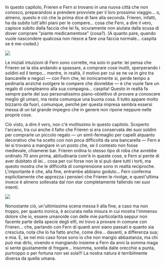 <!--t Frieren - Capitolo 4 con l&#039;elfa che stupisce t-->
<!--d Frieren e Fern sono in città, preparandosi a prendere provviste per il loro prossimo viaggio... o, almeno, questo è ciò che la prima dice di fare... d-->
<!--tag Random tag-->

In questo capitolo, Frieren e Fern si trovano in una nuova città che non conosco, preparandosi a prendere provviste per il loro prossimo viaggio... o, almeno, questo è ciò che la prima dice di fare alla seconda. Frieren, infatti, ha da subito tutt'altri piani per le compere... cosa che Fern, a dire il vero, capisce subito dalla faccia che lei fa, sicuramente non aiutata dalla scusa di dover comprare "piante medicamentose" (cosa?). (A quanto pare, quando vuole nascondere qualcosa non riesce a fare una faccia normale... caspita se è me-coded.)

![](https://stuff.octt.eu.org/content/images/20251007212114-IMG_20251007_202730-01.jpeg)

Le iniziali intuizioni di Fern sono corrette, ma solo in parte: lei pensa che Frieren se la stia andando a spassare, a comprare cose inutili, sperperando i soldini ed il tempo... mentre, in realtà, il motivo per cui se ne va in giro tra bancarelle e negozi — con Fern che, lei ironicamente si, perde tempo a pedinarla anziché svolgere le compere che dovrebbe — è che vuole fare un regalo di compleanno alla sua compagna... caspita! Questo in realtà fa sempre parte del suo personalissimo piano-obiettivo di provare a conoscere meglio gli umani, ma resta comunque una buona cosa. Il tutto appare molto bizzarro da fuori, comunque, perché per questa impresa sembra essersi messa di un tal grande impegno che in genere non ripone neppure nelle proprie cose.

Ciò visto, a dire il vero, non c'è moltissimo in questo capitolo. Scoperto l'arcano, tra cui anche il fatto che Frieren si era conservata dei suoi soldini per comprarle un piccolo regalo — un simil-fermaglio per capelli alquanto decorativo che ha scelto con non poca difficoltà da una bancarella — Fern e lei si trovano a mangiare in un posto che, se il contesto non fosse medievale, chiamerei bar. Frieren ordina lo stesso tipo di roba che avrebbe ordinato 70 anni prima, abitudinaria com'è in queste cose, e Fern si pente di aver dubitato di lei... cosa per cui forse non le si può dare tutti i torti, ma questo mostra che le difficoltà di comprensione sono in realtà reciproche. L'importante è che, alla fine, entrambe abbiano goduto... Fern conferma esplicitamente che apprezza i pensieri che Frieren le rivolge, e quest'ultima invece è almeno sollevata dal non star completamente fallendo nei suoi intenti.

![](https://stuff.octt.eu.org/content/images/20251007212219-IMG_20251007_202829-01.jpeg)

Nonostante ciò, un'ultimissima scena messa lì alla fine, a caso ma non troppo, per quanto ironica, è accurata nella misura in cui mostra l'immenso dolore che io, essere umanoide con delle mie particolarità seppur non facente parte della specie degli elfi, mi trovo a provare in comune con Frieren... che, parlando con Fern di quanti anni siano passati e quanto sia cresciuta, nota che lo ha fatto anche, come dire... davanti, a differenza sua; e mia. E, se nel mio caso forse sono io che non mangio abbastanza, ma chi può mai dirlo, vivendo e mangiando insieme a Fern da anni la somma maga si sente giustamente di fregare... Insomma, sorella dalle orecchie a punta, purtroppo o per fortuna non sei sola!!! La nostra natura è terribilmente diversa da quella umana.